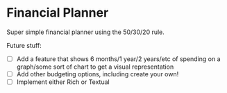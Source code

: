 # Financial Planner

Super simple financial planner using the 50/30/20 rule. 

Future stuff:
- [ ] Add a feature that shows 6 months/1 year/2 years/etc of spending on a graph/some sort of chart to get a visual representation 
- [ ] Add other budgeting options, including create your own!
- [ ] Implement either Rich or Textual
